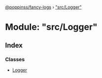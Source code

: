 [@poppinss/fancy-logs](../README.md) › ["src/Logger"](_src_logger_.md)

# Module: "src/Logger"

## Index

### Classes

* [Logger](../classes/_src_logger_.logger.md)
